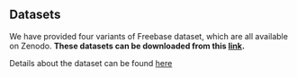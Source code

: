 ## Datasets

We have provided four variants of Freebase dataset, which are all available on Zenodo. **These datasets can be downloaded from this [link](https://doi.org/10.5281/zenodo.7909511).**

Details about the dataset can be found [here](https://github.com/idirlab/freebases/blob/main/README.md)

